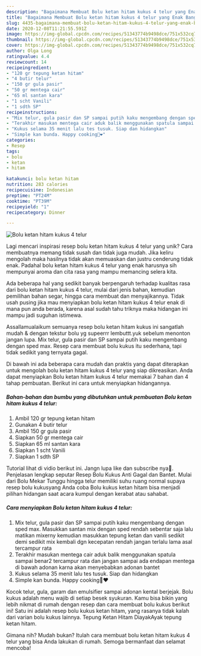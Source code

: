 ```yaml
---
description: "Bagaimana Membuat Bolu ketan hitam kukus 4 telur yang Enak Banget"
title: "Bagaimana Membuat Bolu ketan hitam kukus 4 telur yang Enak Banget"
slug: 4435-bagaimana-membuat-bolu-ketan-hitam-kukus-4-telur-yang-enak-banget
date: 2020-12-08T11:21:55.591Z
image: https://img-global.cpcdn.com/recipes/51343774b9498dce/751x532cq70/bolu-ketan-hitam-kukus-4-telur-foto-resep-utama.jpg
thumbnail: https://img-global.cpcdn.com/recipes/51343774b9498dce/751x532cq70/bolu-ketan-hitam-kukus-4-telur-foto-resep-utama.jpg
cover: https://img-global.cpcdn.com/recipes/51343774b9498dce/751x532cq70/bolu-ketan-hitam-kukus-4-telur-foto-resep-utama.jpg
author: Olga Long
ratingvalue: 4.4
reviewcount: 14
recipeingredient:
- "120 gr tepung ketan hitam"
- "4 butir telur"
- "150 gr gula pasir"
- "50 gr mentega cair"
- "65 ml santan kara"
- "1 scht Vanili"
- "1 sdth SP"
recipeinstructions:
- "Mix telur, gula pasir dan SP sampai putih kaku mengembang dengan sped max. Masukkan santan mix dengan sped rendah sebentar saja lalu matikan mixerny kemudian masukkan tepung ketan dan vanili sedikit demi sedikit mix kembali dgn kecepatan rendah jangan terlalu lama asal tercampur rata"
- "Terakhir masukan mentega cair aduk balik menggunakan spatula sampai benar2 tercampur rata dan jangan sampai ada endapan mentega di bawah adonan karna akan menyebabkan adonan bantet"
- "Kukus selama 35 menit lalu tes tusuk. Siap dan hidangkan"
- "Simple kan bunda. Happy cooking🤗❤"
categories:
- Resep
tags:
- bolu
- ketan
- hitam

katakunci: bolu ketan hitam 
nutrition: 283 calories
recipecuisine: Indonesian
preptime: "PT24M"
cooktime: "PT39M"
recipeyield: "1"
recipecategory: Dinner

---
```



![Bolu ketan hitam kukus 4 telur](https://img-global.cpcdn.com/recipes/51343774b9498dce/751x532cq70/bolu-ketan-hitam-kukus-4-telur-foto-resep-utama.jpg)

Lagi mencari inspirasi resep bolu ketan hitam kukus 4 telur yang unik? Cara membuatnya memang tidak susah dan tidak juga mudah. Jika keliru mengolah maka hasilnya tidak akan memuaskan dan justru cenderung tidak enak. Padahal bolu ketan hitam kukus 4 telur yang enak harusnya sih mempunyai aroma dan cita rasa yang mampu memancing selera kita.

Ada beberapa hal yang sedikit banyak berpengaruh terhadap kualitas rasa dari bolu ketan hitam kukus 4 telur, mulai dari jenis bahan, kemudian pemilihan bahan segar, hingga cara membuat dan menyajikannya. Tidak usah pusing jika mau menyiapkan bolu ketan hitam kukus 4 telur enak di mana pun anda berada, karena asal sudah tahu triknya maka hidangan ini mampu jadi suguhan istimewa.

Assallamualaikum semuanya resep bolu ketan hitam kukus ini sangatlah mudah &amp; dengan tekstur bolu yg supeerrr lembuttt.yuk sebelum menonton jangan lupa. Mix telur, gula pasir dan SP sampai putih kaku mengembang dengan sped max. Resep cara membuat bolu kukus itu sederhana, tapi tidak sedikit yang ternyata gagal.


Di bawah ini ada beberapa cara mudah dan praktis yang dapat diterapkan untuk mengolah bolu ketan hitam kukus 4 telur yang siap dikreasikan. Anda dapat menyiapkan Bolu ketan hitam kukus 4 telur memakai 7 bahan dan 4 tahap pembuatan. Berikut ini cara untuk menyiapkan hidangannya.

<!--inarticleads1-->

##### Bahan-bahan dan bumbu yang dibutuhkan untuk pembuatan Bolu ketan hitam kukus 4 telur:

1. Ambil 120 gr tepung ketan hitam
1. Gunakan 4 butir telur
1. Ambil 150 gr gula pasir
1. Siapkan 50 gr mentega cair
1. Siapkan 65 ml santan kara
1. Siapkan 1 scht Vanili
1. Siapkan 1 sdth SP


Tutorial lihat di vidio berikut ini. Jangn lupa like dan subscribe nya🙏. Penjelasan lengkap seputar Resep Bolu Kukus Anti Gagal dan Bantet. Mulai dari Bolu Mekar Tunggu hingga telur memiliki suhu ruang normal supaya resep bolu kukusyang Anda coba Bolu kukus ketan hitam bisa menjadi pilihan hidangan saat acara kumpul dengan kerabat atau sahabat. 

<!--inarticleads2-->

##### Cara menyiapkan Bolu ketan hitam kukus 4 telur:

1. Mix telur, gula pasir dan SP sampai putih kaku mengembang dengan sped max. Masukkan santan mix dengan sped rendah sebentar saja lalu matikan mixerny kemudian masukkan tepung ketan dan vanili sedikit demi sedikit mix kembali dgn kecepatan rendah jangan terlalu lama asal tercampur rata
1. Terakhir masukan mentega cair aduk balik menggunakan spatula sampai benar2 tercampur rata dan jangan sampai ada endapan mentega di bawah adonan karna akan menyebabkan adonan bantet
1. Kukus selama 35 menit lalu tes tusuk. Siap dan hidangkan
1. Simple kan bunda. Happy cooking🤗❤


Kocok telur, gula, garam dan emulsifier sampai adonan kental berjejak. Bolu kukus adalah menu wajib di setiap besek syukuran. Kamu bisa bikin yang lebih nikmat di rumah dengan resep dan cara membuat bolu kukus berikut ini! Satu ini adalah resep bolu kukus ketan hitam, yang rasanya tidak kalah dari varian bolu kukus lainnya. Tepung Ketan Hitam DiayakAyak tepung ketan hitam. 

Gimana nih? Mudah bukan? Itulah cara membuat bolu ketan hitam kukus 4 telur yang bisa Anda lakukan di rumah. Semoga bermanfaat dan selamat mencoba!
